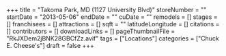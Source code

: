 +++
title = "Takoma Park, MD (1127 University Blvd)"
storeNumber = ""
startDate = "2013-05-06"
endDate = ""
cuDate = ""
remodels = []
stages = []
franchisees = []
attractions = []
sqft = ""
latitudeLongitude = []
citations = []
contributors = []
downloadLinks = []
pageThumbnailFile = "RkJXDem2jBNK28GBCfZz.avif"
tags = ["Locations"]
categories = ["Chuck E. Cheese's"]
draft = false
+++

